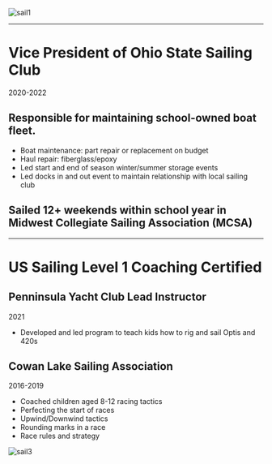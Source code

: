 
![sail1](https://github.com/user-attachments/assets/380c6662-307b-4faf-9c4f-ac5c59097cfa)

--- 

# Vice President of Ohio State Sailing Club 
2020-2022

## Responsible for maintaining school-owned boat fleet.
- Boat maintenance: part repair or replacement on budget
- Haul repair: fiberglass/epoxy
- Led start and end of season winter/summer storage events
- Led docks in and out event to maintain relationship with local sailing club

## Sailed 12+ weekends within school year in Midwest Collegiate Sailing Association (MCSA)

---

# US Sailing Level 1 Coaching Certified

## Penninsula Yacht Club Lead Instructor 
2021
- Developed and led program to teach kids how to rig and sail Optis and 420s

## Cowan Lake Sailing Association 
2016-2019
- Coached children aged 8-12 racing tactics
- Perfecting the start of races
- Upwind/Downwind tactics
- Rounding marks in a race
- Race rules and strategy

![sail3](https://github.com/user-attachments/assets/490580a3-c5c0-4cec-8489-64e462f6e13d)

